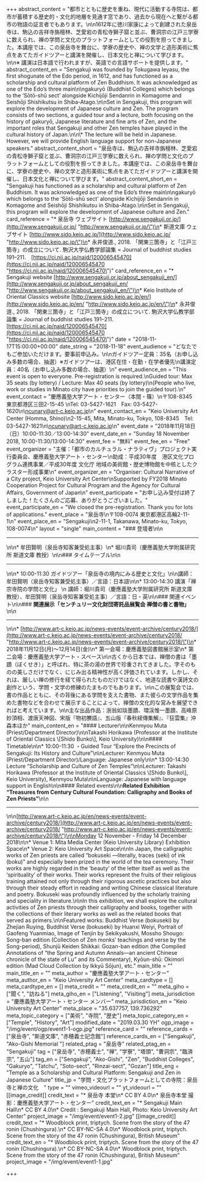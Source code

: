 +++
abstract_content = "都市とともに歴史を重ね、現代に活動する寺院は、都市が蓄積する歴史的・文化的地層を見通す窓であり、過去から現在へと繋がる都市の物語の証言者でもあります。\n\n1612年に徳川家康によって創建された泉岳寺は、駒込の吉祥寺旃檀林、芝愛宕の青松寺獅子窟と並ぶ、曹洞宗の江戸三学寮に数えられ、禅の学問と文化のプラットフォームとしての役割を担ってきました。本講座では、この泉岳寺を舞台に、学寮の歴史や、禅の文学と造形美術に焦点をあてたガイドツアーと講演を開催し、日本文化と禅について学びます。\n\n※ 講演は日本語で行われますが、英語での言語サポートを提供します。"
abstract_content_en = "Sengakuji was founded by Tokugawa Ieyasu, the first shogunate of the Edo period, in 1612, and has functioned as a scholarship and cultural platform of Zen Buddhism. It was acknowledged as one of the Edo’s three main\n\ngakuryō (Buddhist Colleges) which belongs to the ‘Sōtō-shū sect’ alongside Kichijōji Sendanrin in Komagome and Seishōji Shishikutsu in Shiba-Atago.\n\nSet in Sengakuji, this program will explore the development of Japanese culture and Zen. The program consists of two sections, a guided tour and a lecture, both focusing on the history of gakuryō, Japanese literature and fine arts of Zen, and the important roles that Sengakuji and other Zen temples have played in the cultural history of Japan.\n\n\\* The lecture will be held in Japanese. However, we will provide English language support for non-Japanese speakers."
abstract_content_short = "泉岳寺は、駒込の吉祥寺旃檀林、芝愛宕の青松寺獅子窟と並ぶ、曹洞宗の江戸三学寮に数えられ、禅の学問と文化のプラットフォームとしての役割を担ってきました。本講座では、この泉岳寺を舞台に、学寮の歴史や、禅の文学と造形美術に焦点をあてたガイドツアーと講演を開催し、日本文化と禅について学びます。"
abstract_content_short_en = "Sengakuji has functioned as a scholarship and cultural platform of Zen Buddhism. It was acknowledged as one of the Edo’s three main\n\ngakuryō which belongs to the ‘Sōtō-shū sect’ alongside Kichijōji Sendanrin in Komagome and Seishōji Shishikutsu in Shiba-Atago.\n\nSet in Sengakuji, this program will explore the development of Japanese culture and Zen."
card_reference = "* 泉岳寺 ウェブサイト [http://www.sengakuji.or.jp/](http://www.sengakuji.or.jp/ \"http://www.sengakuji.or.jp/\")\n* 斯道文庫 ウェブサイト [http://www.sido.keio.ac.jp/](http://www.sido.keio.ac.jp/ \"http://www.sido.keio.ac.jp/\")\n* 永井俊道., 2018. 「関東三箇寺」と「江戸三箇寺」の成立について. 駒沢大学仏教学部論集 = Journal of buddhist studies 191–211.　[https://ci.nii.ac.jp/naid/120006545470](https://ci.nii.ac.jp/naid/120006545470 \"https://ci.nii.ac.jp/naid/120006545470\")"
card_reference_en = "* Sengakuji website [http://www.sengakuji.or.jp/about_sengakuji_en/](http://www.sengakuji.or.jp/about_sengakuji_en/ \"http://www.sengakuji.or.jp/about_sengakuji_en/\")\n* Keio Institute of Oriental Classics website [http://www.sido.keio.ac.jp/en/](http://www.sido.keio.ac.jp/en/ \"http://www.sido.keio.ac.jp/en/\")\n* 永井俊道., 2018. 「関東三箇寺」と「江戸三箇寺」の成立について. 駒沢大学仏教学部論集 = Journal of buddhist studies 191–211. [https://ci.nii.ac.jp/naid/120006545470](https://ci.nii.ac.jp/naid/120006545470 \"https://ci.nii.ac.jp/naid/120006545470\")"
date = "2018-11-17T15:00:00+00:00"
date_string = "2018-11-18"
event_audience = "どなたでもご参加いただけます。要事前申込み。\n\nガイドツアー定員：35名（お申し込み多数の場合、抽選）※ガイドツアーは、港区在住・在勤・在学者優先\n講演定員：40名（お申し込み多数の場合、抽選）\n"
event_audience_en = "This event is open to everyone. Pre-registration is required.\nGuided tour: Max 35 seats (by lottery) / Lecture: Max 40 seats (by lottery)\n(People who live, work or studies in Minato city have priorities to join the guided tour).\n"
event_contact = "慶應義塾大学アート・センター（本間・篠）\n〒108-8345　東京都港区三田2-15-45 \nTel: 03-5427-1621　Fax: 03-5427-1620\n\ncunary@art-c.keio.ac.jp\n"
event_contact_en = "Keio University Art Center (Homma, Shino)\n2-15-45, Mita, Minato-ku, Tokyo, 108-8345　Tel: 03-5427-1621\n\ncunary@art-c.keio.ac.jp\n"
event_date = "2018年11月18日（日）10:00-11:30／13:00-14:30"
event_date_en = "Sunday 18 November 2018, 10:00-11:30/13:00-14:30"
event_fee = "無料"
event_fee_en = "Free"
event_organizer = "主催：「都市のカルチュラル・ナラティヴ」プロジェクト実行委員会、慶應義塾大学アート・センター\n助成：平成30年度　港区文化プログラム連携事業／平成30年度 文化庁 地域の美術館・歴史博物館を中核としたクラスター形成事業\n"
event_organizer_en = "Organiser: Cultural Narrative of a City project, Keio University Art Center\nSupported by FY2018 Minato Cooperation Project for Cultural Program and the Agency for Cultural Affairs, Government of Japan\n"
event_participate = "お申し込み受付は終了しました！たくさんのご応募、ありがとうございました。"
event_participate_en = "We closed the pre-registration. Thank you for lots of applications."
event_place = "泉岳寺\n〒108-0074 東京都港区高輪2-11-1\n"
event_place_en = "Sengakuji\n2-11-1, Takanawa, Minato-ku, Tokyo, 108-0074\n"
layout = "single"
main_content = "### 登壇者\n\n<hr>\n\n* 牟田賢明（泉岳寺知客兼受処主事）\n* 堀川貴司（慶應義塾大学附属研究所 斯道文庫 教授）\n\n### タイムテーブル\n\n<hr>\n\n* 10:00-11:30 ガイドツアー「泉岳寺の境内にみる歴史と文化」\n\n講師：牟田賢明（泉岳寺知客兼受処主事）／言語：日本語\n\n* 13:00-14:30 講演「禅宗寺院の学問と文化」  \n  講師：堀川貴司（慶應義塾大学附属研究所 斯道文庫 教授）、牟田賢明（泉岳寺知客兼受処主事）／言語：日・英\n\n### 関連イベント\n\n### **関連展示「センチュリー文化財団寄託品展覧会 禅僧の書と書物」**\n\n<hr>\n\n* [http://www.art-c.keio.ac.jp/news-events/event-archive/century2018/](http://www.art-c.keio.ac.jp/news-events/event-archive/century2018/ \"http://www.art-c.keio.ac.jp/news-events/event-archive/century2018/\")\n* 2018年11月12日(月)〜12月14日(金)\n* 第一会場：慶應義塾図書館展示室\n* 第二会場：慶應義塾大学アート・スペース\n\n古くから日本では、禅僧の書は「墨蹟（ぼくせき）」と呼ばれ、特に茶の湯の世界で珍重されてきました。字そのものの美しさだけでなく、にじみ出る精神性が高く評価されています。しかし、それは、厳しい禅の修行を経て得られたものだけではなく、地道な読書や漢詩文の創作という、学問・文学の修練のたまものでもあります。\n\nこの展覧会では、書の作品とともに、その背後にある学問を支えた書物、また彼らの文学作品を集めた書物などを合わせて展示することによって、禅僧の文化的な営みを展望できればと考えています。\n\n主な出品作品：浙翁如琰墨蹟、環渓惟一墨蹟、高峰原妙頂相、渡唐天神図、宋版『物初賸語』、五山版『春秋経傳集解』、『狂雲集』沖森本ほか"
main_content_en = "#### Lecturer\n\nKenmyou Muta (Priest/Department Director)\n\nTakashi Horikawa (Professor at the Institute of Oriental Classics \\[Shido Bunko\\], Keio University)\n\n#### Timetable\n\n* 10:00-11:30 ・Guided Tour “Explore the Precincts of Sengakuji: Its History and Culture”\n\nLecturer: Kenmyou Muta (Priest/Department Director)/Language: Japanese only\n\n* 13:00-14:30 Lecture “Scholarship and Culture of Zen Temples”\n\nLecturer: Takashi Horikawa (Professor at the Institute of Oriental Classics \\[Shido Bunko\\], Keio University), Kenmyou Muta\n\nLanguage: Japanese with language support in English\n\n#### Related events\n\n**Related Exhibition “Treasures from Century Cultural Foundation: Calligraphy and Books of Zen Priests”**\n\n<hr>\n\n[http://www.art-c.keio.ac.jp/en/news-events/event-archive/century2018/](http://www.art-c.keio.ac.jp/en/news-events/event-archive/century2018/ \"http://www.art-c.keio.ac.jp/en/news-events/event-archive/century2018/\")\n\nMonday 12 November - Friday 14 December 2018\n\n* Venue 1: Mita Media Center (Keio University Library) Exhibition Space\n* Venue 2: Keio University Art Space\n\nIn Japan, the calligraphic works of Zen priests are called “bokuseki —literally, traces (seki) of ink (boku)” and especially been prized in the world of the tea ceremony. Their works are highly regarded in the ‘beauty’ of the letter itself as well as the ‘spirituality’ of their works. Their works represent the fruits of their religious training attained not only through their rigorous ascetic practices but also through their steady effort in reading and writing Chinese classical literature and poetry. Bokuseki was profoundly influenced by the scholarly training and speciality in literature.\n\nIn this exhibition, we shall explore the cultural activities of Zen priests through their calligraphy and books, together with the collections of their literary works as well as the related books that served as primers.\n\nFeatured works: Buddhist Verse (bokuseki) by Zhejian Ruying, Buddhist Verse (bokuseki) by Huanxi Weiyi, Portrait of Gaofeng Yuanmiao, Image of Tenjin by Sekikyakushi, Mossho Shougo: Song-ban edition (Collection of Zen monks’ teachings and verse by the Song-period), Shunjū Keiden Shikkai: Gozan-ban edition (the Compiled Annotations of “the Spring and Autumn Annals—an ancient Chinese chronicle of the state of Lu” and its Commentary), Kyōun-shū: Okimori edition (Mad Cloud Collection by Ikkyū Sōjun), etc."
main_title = ""
main_title_en = ""
meta_author = "慶應義塾大学アート・センター"
meta_author_en = "Keio University Art Center"
meta_cardtype = []
meta_cardtype_en = []
meta_credit = ""
meta_credit_en = ""
meta_giho = ["聞く", "訪ねる"]
meta_giho_en = ["Listening", "Visiting"]
meta_jurisdiction = "慶應義塾大学アート・センター メンバー"
meta_jurisdiction_en = "Keio University Art Center"
meta_place = "35.637757, 139.736292"
meta_topic_category = ["美術", "寺院", "歴史"]
meta_topic_category_en = ["Temple", "History", "Art"]
modified_date = "2019.03.30 YH"
ogp_image = "/img/event/ogp/event1-1-ogp.jpg"
reference_card = ""
reference_cards = ["泉岳寺", "斯道文庫", "赤穂義士記念館"]
reference_cards_en = ["Sengakuji", "Ako-Gishi Memorial "]
related_ptag = "泉岳寺"
related_ptag_en = "Sengakuji"
tag = ["泉岳寺", "赤穂義士", "禅", "学寮", "塔頭", "曹洞宗", "臨済宗", "五山"]
tag_en = ["Sengakuji", "Ako-Gishi", "Zen", "Buddhist Colleges", "Gakuryo", "Tatchu", "Soto-sect", "Rinzai-sect", "Gozan"]
title_eng = "Temple as a Scholarship and Cultural Platform: Sengakuji and Zen in Japanese Culture"
title_jp = "学問・文化プラットフォームとしての寺院：泉岳寺と禅の文化　"
type = ""
vimeo_videourl = ""
yt_videourl = ""
[[image_credit]]
credit_text = "* 泉岳寺 本堂\n* CC BY 4.0\n* 泉岳寺本堂 撮影：慶應義塾大学アート・センター"
credit_text_en = "* Sengakuji Main Hall\n* CC BY 4.0\n* Credit : Sengakuji Main Hall, Photo: Keio University Art Center"
project_image = "/img/event/event1-2.jpg"
[[image_credit]]
credit_text = "* Woodblock print, triptych. Scene from the story of the 47 ronin (Chushingura).\n* CC BY-NC-SA 4.0\n* Woodblock print, triptych. Scene from the story of the 47 ronin (Chushingura), British Museum"
credit_text_en = "* Woodblock print, triptych. Scene from the story of the 47 ronin (Chushingura).\n* CC BY-NC-SA 4.0\n* Woodblock print, triptych. Scene from the story of the 47 ronin (Chushingura), British Museum"
project_image = "/img/event/event1-1.jpg"

+++
